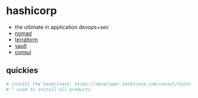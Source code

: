 # hashicorp

- the ultimate in application devops+sec
- [nomad](./nomad.md)
- [terraform](./terraform.md)
- [vault](./vault.md)
- [consul](./consul.md)

## quickies

```sh
# install the hashistack: https://developer.hashicorp.com/consul/tutorials/production-deploy/deployment-guide#install-consul
# ^ used to install all products
```
